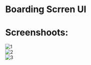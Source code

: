 # Boarding Scrren UI

# Screenshoots:
![1](https://github.com/mostafaalimorsy/shop_app/blob/master/3.jpeg)         
![2](https://github.com/mostafaalimorsy/shop_app/blob/master/2.jpeg)     
![3](https://github.com/mostafaalimorsy/shop_app/blob/master/1.jpeg)     
